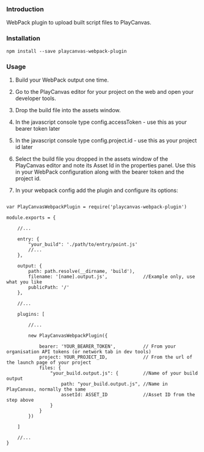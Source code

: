 ### Introduction

WebPack plugin to upload built script files to PlayCanvas. 

### Installation

```language-shell
npm install --save playcanvas-webpack-plugin
```

### Usage

1. Build your WebPack output one time.

2. Go to the PlayCanvas editor for your project on the web and open your developer tools.

3. Drop the build file into the assets window.

4. In the javascript console type config.accessToken - use this as your bearer token later

5. In the javascript console type config.project.id - use this as your project id later

6. Select the build file you dropped in the assets window of the PlayCanvas editor and note its
Asset Id in the properties panel.  Use this in your WebPack configuration along with 
the bearer token and the project id.

7. In your webpack config add the plugin and configure its options:


```language-javascript

var PlayCanvasWebpackPlugin = require('playcanvas-webpack-plugin')

module.exports = {
    
    //...
    
    entry: {
        "your_build": './path/to/entry/point.js'
        //...
    },
        
    output: {
        path: path.resolve(__dirname, 'build'),
        filename: '[name].output.js',             //Example only, use what you like
        publicPath: '/'
    },
        
    //...
    
    plugins: [
       
        //...
        
        new PlayCanvasWebpackPlugin({
            
            bearer: 'YOUR_BEARER_TOKEN',          // From your organisation API tokens (or network tab in dev tools)
            project: YOUR_PROJECT_ID,             // From the url of the launch page of your project
            files: {
                "your_build.output.js": {         //Name of your build output
                    path: "your_build.output.js", //Name in PlayCanvas, normally the same
                    assetId: ASSET_ID             //Asset ID from the step above
                }
            }
        })
        
    ]
    
    //...
}

```
